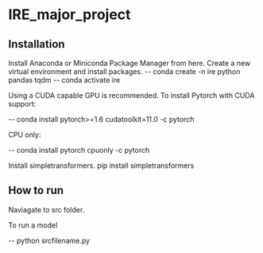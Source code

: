 # IRE_major_project

## Installation 

Install Anaconda or Miniconda Package Manager from here.
Create a new virtual environment and install packages.
-- conda create -n ire python pandas tqdm
-- conda activate ire

Using a CUDA capable GPU is recommended. To install Pytorch with CUDA support:

-- conda install pytorch>=1.6 cudatoolkit=11.0 -c pytorch

CPU only:


-- conda install pytorch cpuonly -c pytorch

Install simpletransformers. pip install simpletransformers

## How to run 

Naviagate to src folder.

To run a model

-- python srcfilename.py
